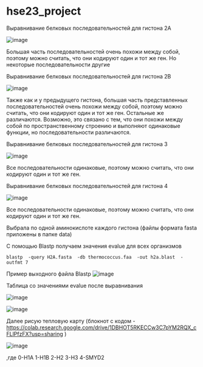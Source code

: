 # hse23_project
Выравнивание белковых последовательностей для гистона 2A

![image](https://github.com/Dianak6/hse23_project/assets/114064027/34c9a677-de52-4cc1-ac40-a00a270140b3)

Большая часть последовательностей очень похожи между собой, поэтому можно считать, что они кодируют один и тот же ген. Но некоторые последовательности другие

Выравнивание белковых последовательностей для гистона 2B

![image](https://github.com/Dianak6/hse23_project/assets/114064027/3959fa5e-5fda-4564-a1b8-9720c1ac406f)

Также как и у предыдущего гистона, большая часть представленных последовательностей очень похожи между собой, поэтому можно считать, что они кодируют один и тот же ген. Остальные же различаются. Возможно, это связано с тем, что они похожи между собой по пространственному строению и выполняют одинаковые функции, но последовательности различаются.

Выравнивание белковых последовательностей для гистона 3

![image](https://github.com/Dianak6/hse23_project/assets/114064027/2c836b42-a8ed-47eb-8c3c-2fea79fff690)

Все последовательности одинаковые, поэтому можно считать, что они кодируют один и тот же ген.

Выравнивание белковых последовательностей для гистона 4

![image](https://github.com/Dianak6/hse23_project/assets/114064027/405d74e9-e5da-4737-8b8e-de2fca7e89fc)

Все последовательности одинаковые, поэтому можно считать, что они кодируют один и тот же ген.

Выбрала по одной аминокислоте каждого гистона (файлы формата fasta приложены в папке data)

С помощью Blastp получаем значения evalue для всех организмов
```
blastp  -query H2A.fasta  -db thermococcus.faa  -out h2a.blast  -outfmt 7
```
Пример выходного файла Blastp
![image](https://github.com/Dianak6/hse23_project/assets/114064027/327be637-4023-4b1b-99dc-c43580670d5d)

Таблица со значениями evalue после выравнивания

![image](https://github.com/Dianak6/hse23_project/assets/114064027/74526776-7bc3-428d-8a3a-1d32243d382a)

![image](https://github.com/Dianak6/hse23_project/assets/114064027/518a0695-7f65-4b45-a9a7-7ccbd5bd4150)

Далее рисую тепловую карту (блокнот с кодом - https://colab.research.google.com/drive/1DBHOT5RKECCw3C7pYM2RQX_cFLlPfzFX?usp=sharing )

![image](https://github.com/Dianak6/hse23_project/assets/114064027/5b42efee-269f-48f5-8454-e5ebf1b4107c)

,где 0-H1A 1-H1B 2-H2 3-H3 4-SMYD2
